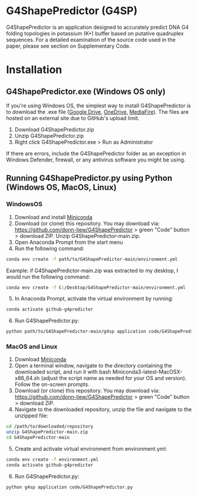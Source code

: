 # G4ShapePredictor (G4SP)
G4ShapePredictor is an application designed to accurately predict DNA G4 folding topologies in potassium (K+) buffer based on putative quadruplex sequences. For a detailed examination of the source code used in the paper, please see section on Supplementary Code.

# Installation
## G4ShapePredictor.exe (Windows OS only)
If you're using Windows OS, the simplest way to install G4ShapePredictor is to download the .exe file ([Google Drive](https://drive.google.com/file/d/1Cere2jX_zUgypFrG4FWjMmpy0yBjqASH/view?usp=sharing), [OneDrive](https://entuedu-my.sharepoint.com/:u:/g/personal/liew0207_e_ntu_edu_sg/EWva8coMN1ROvsZfTWumbHABUtiK4jk7lWsIOJM-nsM_KQ?e=k1LcmO), [MediaFire](https://www.mediafire.com/file/if9f4d713b4tiew/G4ShapePredictor.zip/file)). The files are hosted on an external site due to GitHub's upload limit.

1. Download G4ShapePredictor.zip
2. Unzip G4ShapePredictor.zip
3. Right click G4ShapePredictor.exe > Run as Administrator

If there are errors, include the G4ShapePredictor folder as an exception in Windows Defender, firewall, or any antivirus software you might be using.

## Running G4ShapePredictor.py using Python (Windows OS, MacOS, Linux)

### WindowsOS
1. Download and install [Miniconda](https://docs.anaconda.com/miniconda/)
2. Download (or clone) this repository. You may download via: https://github.com/donn-liew/G4ShapePredictor > green "Code" button > download ZIP. Unzip G4ShapePredictor-main.zip.
3. Open Anaconda Prompt from the start menu
4. Run the following command:
```bash
conda env create -f path/to/G4ShapePredictor-main/environment.yml
```
Example: if G4ShapePredictor-main.zip was extracted to my desktop, I would run the following command:
```bash
conda env create -f C:/Desktop/G4ShapePredictor-main/environment.yml
```
5. In Anaconda Prompt, activate the virtual environment by running:
```bash
conda activate github-g4predictor
```
6. Run G4ShapePredictor.py:
```bash
python path/to/G4ShapePredictor-main/g4sp application code/G4ShapePredictor.py
```

### MacOS and Linux
1. Download [Miniconda](https://docs.anaconda.com/miniconda/)
2. Open a terminal window, navigate to the directory containing the downloaded script, and run it with bash Miniconda3-latest-MacOSX-x86_64.sh (adjust the script name as needed for your OS and version). Follow the on-screen prompts.
3. Download (or clone) this repository. You may download via: https://github.com/donn-liew/G4ShapePredictor > green "Code" button > download ZIP.
4. Navigate to the downloaded repository, unzip the file and navigate to the unzipped file:
```bash
cd /path/to/downloaded/repository
unzip G4ShapePredictor-main.zip
cd G4ShapePredictor-main
```
5. Create and activate virtual environment from environment.yml:
```bash
conda env create -f environment.yml
conda activate github-g4predictor
```
6. Run G4ShapePredictor.py:
```bash
python g4sp application code/G4ShapePredictor.py
```
<!-- 
# Supplementary Code
1. Code is written in Python programming language and is found in g4sp supplementary > G4ShapePredictor_Paper_Supplementary.py
2. Packed neatly as a class function G4Data
-->
